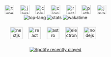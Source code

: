 
<div align="center">
  <img src="https://skillicons.dev/icons?i=ts" height="30" alt="typescript logo"  />
  <img width="12" />
  <img src="https://skillicons.dev/icons?i=js" height="30" alt="javascript logo"  />
  <img width="12" />
  <img src="https://skillicons.dev/icons?i=cpp" height="30" alt="cplusplus logo"  />
  <img width="12" />
  <img src="https://skillicons.dev/icons?i=c" height="30" alt="c logo"  />
  <img width="12" />
  <img src="https://skillicons.dev/icons?i=rust" height="30" alt="rust logo"  />
  <img width="12" />
  <img src="https://cdn.jsdelivr.net/gh/devicons/devicon/icons/python/python-original.svg" height="30" alt="python logo"  />
  <img width="12" />
  <img src="https://skillicons.dev/icons?i=java" height="30" alt="java logo"  />
  <br />
  <img src ="https://github-readme-stats.vercel.app/api/top-langs/?username=cypressen&langs_count=4&hide=html,mdx,lua&layout=donut&theme=midnight-purple&hide_border=true&hide_title=true" alt="top-lang" />
  <img src="https://github-readme-stats.vercel.app/api?username=cypressen&theme=midnight-purple&show_icons=false&hide_title=true&card_width=300&include_all_commits=true&show=reviews&hide_border=true" alt="stats"/>
  <a herf=https://github.com/anuraghazra/github-readme-stats" >
    <img src="https://github-readme-stats.vercel.app/api/wakatime?username=@cypressen&hide_title=true&theme=midnight-purple&hide_border=true" alt="wakatime" />
  </a>
</div>

###

<div align="center">
  <img src="https://img.shields.io/badge/Next.js-000000?logo=nextdotjs&logoColor=white&style=for-the-badge" height="40" alt="nextjs logo"  />
  <img width="12" />
  <img src="https://img.shields.io/badge/React-61DAFB?logo=react&logoColor=black&style=for-the-badge" height="40" alt="react logo"  />
  <img width="12" />
  <img src="https://img.shields.io/badge/Astro-FF5D01?logo=astro&logoColor=black&style=for-the-badge" height="40" alt="astro logo"  />
  <img width="12" />
  <img src="https://img.shields.io/badge/Electron-47848F?logo=electron&logoColor=white&style=for-the-badge" height="40" alt="electron logo"  />
  <img width="12" />
  <img src="https://img.shields.io/badge/Node.js-339933?logo=nodedotjs&logoColor=white&style=for-the-badge" height="40" alt="nodejs logo"  />
  <img width="12" />
<!--   <img src="https://img.shields.io/badge/Tauri-FFC131?logo=tauri&logoColor=black&style=for-the-badge" height="40" alt="tauri logo"  /> -->


</div>



###

<div align="center">
  <a href="https://open.spotify.com/user/31lomalhhyutguwjxuabz7bwemjy">
    <img src="https://spotify-recently-played-readme.vercel.app/api?user=31lomalhhyutguwjxuabz7bwemjy&count=3&unique=true" alt="Spotify recently played"  />
  </a>
</div>

###



